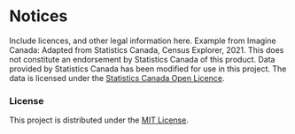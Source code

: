 # Notices

Include licences, and other legal information here.
Example from Imagine Canada:
Adapted from Statistics Canada, Census Explorer, 2021. This does not constitute an endorsement by Statistics Canada of this product. Data provided by Statistics Canada has been modified for use in this project. The data is licensed under the [Statistics Canada Open Licence](https://www.statcan.gc.ca/en/reference/licence).

### License

This project is distributed under the [MIT License](https://github.com/UBC-CIC/census-explorer/blob/master/LICENSE).
